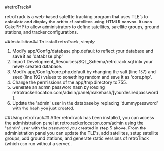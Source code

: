 #retroTrack#

retroTrack is a web-based satellite tracking program that uses TLE's to calculate and display the orbits of satellites using HTML5 canvas. It uses CakePHP to allow administrators to define satellites, satellite groups, ground stations, and tracker configurations.

##Installation##
To install retroTrack, simply:

1. Modify app/Config/database.php.default to reflect your database and save it as 'database.php'
2. Import Development_Resources/SQL_Schema/retrotrack.sql into your newly created database.
3. Modify app/Config/core.php.default by changing the salt (line 187) and seed (line 192) values to something random and save it as 'core.php'.
4. Change the permissions of the app/tmp directory to 755.
5. Generate an admin password hash by loading retrotrackerlocation.com/admin/panel/makehash/[yourdesiredpassword].
6. Update the 'admin' user in the database by replacing 'dummypassword' with the hash you just created.

##Using retroTrack##
After retroTrack has been installed, you can access the administration panel at retrotrackerlocation.com/admin using the 'admin' user with the password you created in step 5 above. From the administration panel you can update the TLE's, add satellites, setup satellite groups, add ground stations, and generate static versions of retroTrack (which can run without a server).

